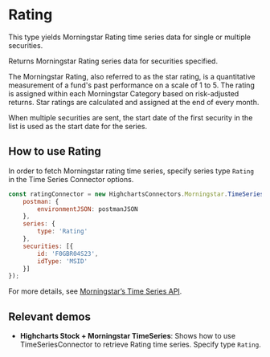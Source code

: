 # Rating

This type yields Morningstar Rating time series data for single or multiple securities.

Returns Morningstar Rating series data for securities specified.

The Morningstar Rating, also referred to as the star rating, is a quantitative measurement 
of a fund's past performance on a scale of 1 to 5. The rating is assigned within 
each Morningstar Category based on risk-adjusted returns. Star ratings are calculated and assigned 
at the end of every month.

When multiple securities are sent, the start date of the first security 
in the list is used as the start date for the series.

## How to use Rating

In order to fetch Morningstar rating time series, specify series type `Rating` in 
the Time Series Connector options.

```js
const ratingConnector = new HighchartsConnectors.Morningstar.TimeSeriesConnector({
    postman: {
        environmentJSON: postmanJSON
    },
    series: {
        type: 'Rating'
    },
    securities: [{
        id: 'F0GBR04S23',
        idType: 'MSID'
    }]
});
```

For more details, see [Morningstar’s Time Series API].

## Relevant demos

- **Highcharts Stock + Morningstar TimeSeries**: Shows how to use 
TimeSeriesConnector to retrieve Rating time series. Specify type 
`Rating`.

[Morningstar’s Time Series API]: https://developer.morningstar.com/direct-web-services/documentation/api-reference/time-series/overview